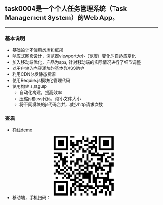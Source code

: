 ## task0004是一个个人任务管理系统（Task Management System）的Web App。
-----
### 基本说明

 * 基础设计不使用类库和框架
 * 响应式网页设计，浏览器viewport大小（宽度）变化时自适应变化
 * 加入移动端优化，产品为spa, 针对移动端的实际情况进行了细节调整
 * 对用户输入内容添加的基本的XSS防护
 * 利用CDN分发静态资源
 * 使用Require.js模块化管理代码
 * 使用构建工具gulp
   * 自动化构建，提高效率
   * 压缩js和css代码，缩小文件大小
   * 将不同模块的js代码合并，减少http请求次数
### 查看

 * [在线demo](http://www.taralovecats.cn:8000/task0004.html)
 * 移动端，手机扫码：
 ![二维码](pic.png)
